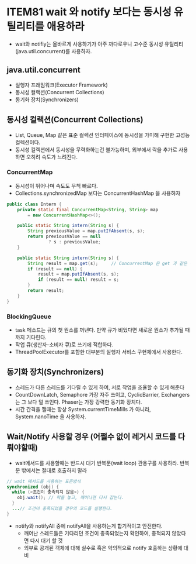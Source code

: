 # ITEM81 wait 와 notify 보다는 동시성 유틸리티를 애용하라

- wait와 notifiy는 올바르게 사용하기가 아주 까다로우니 고수준 동시성 유틸리티(java.util.concurrent)를 사용하자.

## java.util.concurrent
- 실행자 프래임워크(Executor Framework)
- 동시성 컬랙션(Concurrent Collections)
- 동기화 장치(Synchronizers)

## 동시성 컬랙션(Concurrent Collections)
- List, Queue, Map 같은 표준 컬렉션 인터페이스에 동시성을 가미해 구현한 고성능 컬렉션이다.
- 동시성 컬렉션에서 동시성을 무력화하는건 불가능하며, 외부에서 락을 추가로 사용하면 오히려 속도가 느려진다.

### ConcurrentMap
- 동시성이 뛰어나며 속도도 무척 빠르다.
- Collections.synchronizedMap 보다는 ConcurrentHashMap 을 사용하자
``` java
public class Intern {
    private static final ConcurrentMap<String, String> map
        = new ConcurrentHashMap<>();

    public static String intern(String s) {
        String previousValue = map.putIfAbsent(s, s);
        return previousValue == null
                ? s : previousValue;
    }

    public static String intern(String s) {
        String result = map.get(s);     // ConcurrentMap 은 get 과 같은 검색 기능에 최적화되어 get을 먼저 호출하면 더 빠르다.
        if (result == null) {
            result = map.putIfAbsent(s, s);
            if (result == null) result = s;
        }
        return result;
    }    
}
```
### BlockingQueue
- task 메소드는 큐의 첫 원소를 꺼낸다. 만약 큐가 비었다면 새로운 원소가 추가될 때까지 기다린다.
- 작업 큐(생산자-소비자 큐)로 쓰기에 적합하다.
- ThreadPoolExecutor를 포함한 대부분의 실행자 서비스 구현체에서 사용한다.

## 동기화 장치(Synchronizers)
- 스레드가 다른 스레드를 기다릴 수 있게 하여, 서로 작업을 조율할 수 있게 해준다
- CountDownLatch, Semaphore 가장 자주 쓰이고, CyclicBarrier, Exchangers는 그 보다 덜 쓰인다. Phaser는 가장 강력한 동기화 장치다.
- 시간 간격을 잴때는 항상 System.currentTimeMills 가 아니라, System.nanoTime 을 사용하자.

## Wait/Notify 사용할 경우 (어쩔수 없이 레거시 코드를 다뤄야할때)
- wait메서드를 사용할때는 반드시 대기 반복문(wait loop) 관용구를 사용하라. 반복문 밖에서는 절대로 호출하지 말라
``` java
// wait 메서드를 사용하는 표준방식
synchronized (obj) {
  while (<조건이 충족되지 않음>) {
    obj.wait(); // 락을 놓고, 깨어나면 다시 잡는다.
  }
  ...// 조건이 충족되었을 경우의 코드를 실행한다.
}
```
- notify와 notifyAll 중에 notifyAll을 사용하는게 합기적이고 안전한다.
    - 깨어난 스레드들은 기다리던 조건이 충족되었는지 확인하여, 충적되지 않았다면 다시 대기 할 것
    - 외부로 공개된 객체에 대해 실수로 혹은 악의적으로 notify 호출하는 상황에 대비


